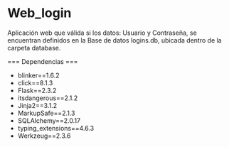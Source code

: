 # Web_login

Aplicación web que válida si los datos: Usuario y Contraseña, se encuentran definidos en la Base de datos logins.db, ubicada dentro de la carpeta database.

 === Dependencias ===

- blinker==1.6.2
- click==8.1.3
- Flask==2.3.2
- itsdangerous==2.1.2
- Jinja2==3.1.2
- MarkupSafe==2.1.3
- SQLAlchemy==2.0.17
- typing_extensions==4.6.3
- Werkzeug==2.3.6
